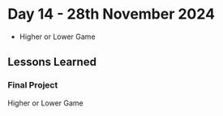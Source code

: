 # Day 14 - 28th November 2024
- Higher or Lower Game

## Lessons Learned


### Final Project
Higher or Lower Game